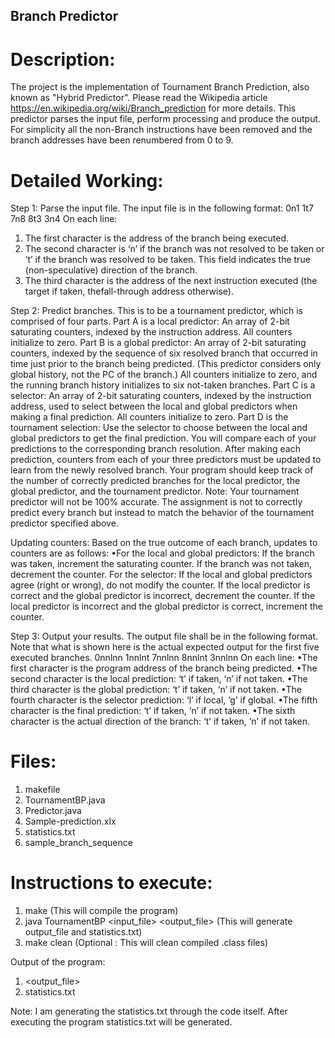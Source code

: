 ## Branch Predictor

# Description:
The project is the implementation of Tournament Branch Prediction, also known as "Hybrid Predictor". 
Please read the Wikipedia article https://en.wikipedia.org/wiki/Branch_prediction for more details. 
This predictor parses the input file, perform processing and produce the output. 
For simplicity all the non-Branch instructions have been removed and the branch addresses have been renumbered from 0 to 9.

# Detailed Working:
Step 1: Parse the input file. The input file is in the following format:
0n1
1t7
7n8
8t3
3n4
On each line:
1. The first character is the address of the branch being executed.
2. The second character is ‘n’ if the branch was not resolved to be taken or ‘t’ if the branch was resolved to be taken. This field indicates the true (non-speculative) direction of the branch.
3. The third character is the address of the next instruction executed (the target if taken, thefall-through address otherwise).

Step 2: Predict branches. 
This is to be a tournament predictor, which is comprised of four parts.
  Part A is a local predictor: An array of 2-bit saturating counters, indexed by the instruction address. All counters initialize to zero.
  Part B is a global predictor: An array of 2-bit saturating counters, indexed by the sequence of six resolved branch that occurred in time just prior to the branch being predicted. (This predictor considers only global history, not the PC of the branch.) All counters initialize to zero, and the running branch history initializes to six not-taken branches.
  Part C is a selector: An array of 2-bit saturating counters, indexed by the instruction address, used to select between the local and global predictors when making a final prediction. All counters initialize to zero.
  Part D is the tournament selection: Use the selector to choose between the local and global predictors to get the final prediction.
You will compare each of your predictions to the corresponding branch resolution. After making each prediction, counters from each of your three predictors must be updated to learn from the newly resolved branch. Your program should keep track of the number of correctly predicted branches for the local predictor, the global predictor, and the tournament predictor.
Note: Your tournament predictor will not be 100% accurate. The assignment is not to correctly predict every branch but instead to match the behavior of the tournament predictor specified above.

Updating counters:
Based on the true outcome of each branch, updates to counters are as follows:
•For the local and global predictors:
If the branch was taken, increment the saturating counter. If the branch was not taken, decrement the counter.
For the selector:
  If the local and global predictors agree (right or wrong), do not modify the counter.
  If the local predictor is correct and the global predictor is incorrect, decrement the counter.
  If the local predictor is incorrect and the global predictor is correct, increment the counter.

Step 3: Output your results. The output file shall be in the following format. Note that what is shown here is the actual expected output for the first five executed branches.
0nnlnn
1nnlnt
7nnlnn
8nnlnt
3nnlnn
On each line:
•The first character is the program address of the branch being predicted.
•The second character is the local prediction: ‘t’ if taken, ‘n’ if not taken.
•The third character is the global prediction: ‘t’ if taken, ‘n’ if not taken.
•The fourth character is the selector prediction: ‘l’ if local, ‘g’ if global.
•The fifth character is the final prediction: ‘t’ if taken, ‘n’ if not taken.
•The sixth character is the actual direction of the branch: ‘t’ if taken, ‘n’ if not taken.


# Files:
1. makefile
2. TournamentBP.java
3. Predictor.java
4. Sample-prediction.xlx
5. statistics.txt
6. sample_branch_sequence

# Instructions to execute:
1. make 						       (This will compile the program)
2. java TournamentBP <input_file> <output_file>  	(This will generate output_file and statistics.txt)
3. make clean 						(Optional : This will clean compiled .class files)

Output of the program:
1. <output_file>
2. statistics.txt

Note: I am generating the statistics.txt through the code itself. After executing the program statistics.txt will be generated.

